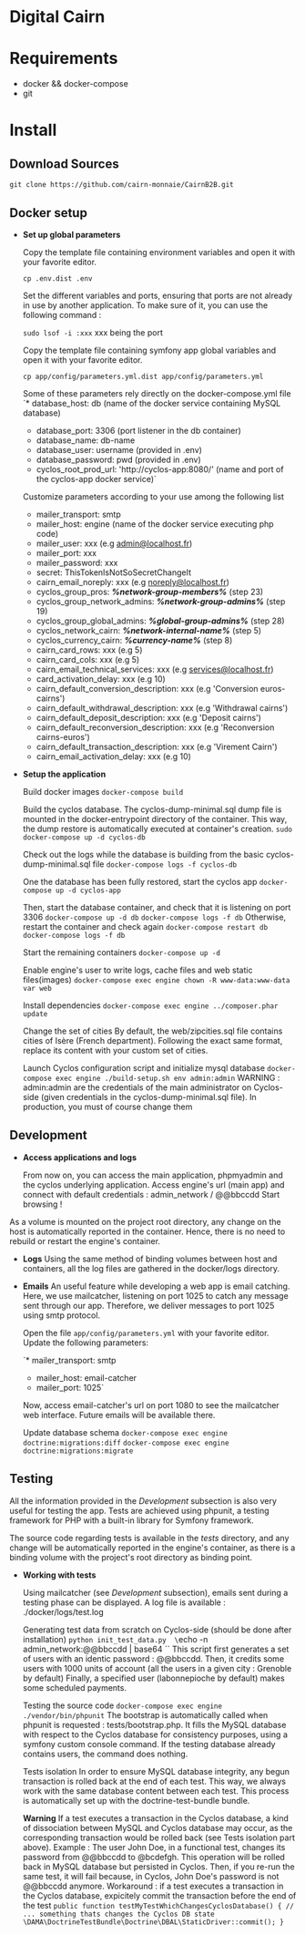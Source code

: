 Digital Cairn
=======

# Requirements
 * docker && docker-compose
 * git

# Install

## Download Sources

   `git clone https://github.com/cairn-monnaie/CairnB2B.git`

## Docker setup

 * **Set up global parameters**

    Copy the template file containing environment variables and open it with your favorite editor. 

    `cp .env.dist .env`

    Set the different variables and ports, ensuring that ports are not already in use by another application.
    To make sure of it, you can use the following command :

    `sudo lsof -i :xxx` xxx being the port
 

    Copy the template file containing symfony app global variables and open it with your favorite editor. 

    `cp app/config/parameters.yml.dist app/config/parameters.yml`

    Some of these parameters rely directly on the docker-compose.yml file
     `* database_host: db (name of the docker service containing MySQL database)
     * database_port: 3306 (port listener in the db container)
     * database_name: db-name
     * database_user: username (provided in .env)
     * database_password: pwd (provided in .env)
     * cyclos_root_prod_url: 'http://cyclos-app:8080/' (name and port of the cyclos-app docker service)`

    Customize parameters according to your use among the following list
     * mailer_transport: smtp
     * mailer_host: engine (name of the docker service executing php code)
     * mailer_user: xxx (e.g admin@localhost.fr)
     * mailer_port: xxx
     * mailer_password: xxx
     * secret: ThisTokenIsNotSoSecretChangeIt
     * cairn_email_noreply: xxx (e.g noreply@localhost.fr)
     * cyclos_group_pros: **_%network-group-members%_** (step 23)
     * cyclos_group_network_admins: **_%network-group-admins%_** (step 19) 
     * cyclos_group_global_admins: **_%global-group-admins%_** (step 28)
     * cyclos_network_cairn: **_%network-internal-name%_** (step 5)
     * cyclos_currency_cairn: **_%currency-name%_** (step 8)
     * cairn_card_rows: xxx (e.g 5)
     * cairn_card_cols: xxx (e.g 5)
     * cairn_email_technical_services: xxx (e.g services@localhost.fr)
     * card_activation_delay: xxx (e.g 10)
     * cairn_default_conversion_description: xxx (e.g 'Conversion euros-cairns')
     * cairn_default_withdrawal_description: xxx (e.g 'Withdrawal cairns')
     * cairn_default_deposit_description: xxx  (e.g 'Deposit cairns')
     * cairn_default_reconversion_description: xxx (e.g 'Reconversion cairns-euros')
     * cairn_default_transaction_description: xxx (e.g 'Virement Cairn')
     * cairn_email_activation_delay: xxx (e.g 10)

 
 * **Setup the application**

     Build docker images 
     `docker-compose build`

     Build the cyclos database. The cyclos-dump-minimal.sql dump file is mounted in the docker-entrypoint directory of the container.
     This way, the dump restore is automatically executed at container's creation. 
     `sudo docker-compose up -d cyclos-db`

     Check out the logs while the database is building from the basic cyclos-dump-minimal.sql file
     `docker-compose logs -f cyclos-db`

     One the database has been fully restored, start the cyclos app
     `docker-compose up -d cyclos-app`

     Then, start the database container, and check that it is listening on port 3306
     `docker-compose up -d db`
     `docker-compose logs -f db`
     Otherwise, restart the container and check again
     `docker-compose restart db`
     `docker-compose logs -f db`
  
     Start the remaining containers
     `docker-compose up -d`

     Enable engine's user to write logs, cache files and web static files(images)
     `docker-compose exec engine chown -R www-data:www-data var web`

     Install dependencies
     `docker-compose exec engine ../composer.phar update`
      
     Change the set of cities 
     By default, the web/zipcities.sql file contains cities of Isère (French department). Following the exact same format, replace its content with your custom set of cities.

     Launch Cyclos configuration script and initialize mysql database
     `docker-compose exec engine ./build-setup.sh env admin:admin`
     WARNING : admin:admin are the credentials of the main administrator on Cyclos-side (given credentials in the cyclos-dump-minimal.sql file). In production, you must of course change them

## Development
 * **Access applications and logs**
    
    From now on, you can access the main application, phpmyadmin and the cyclos underlying application.
    Access engine's url (main app) and connect with default credentials : admin_network / @@bbccdd
    Start browsing !

 As a volume is mounted on the project root directory, any change on the host is automatically reported in the container. Hence, there is no need to rebuild or restart the engine's container.
 * **Logs**
    Using the same method of binding volumes between host and containers, all the log files are gathered in the docker/logs directory.  
    
 * **Emails**
    An useful feature while developing a web app is email catching. Here, we use mailcatcher, listening on port 1025 to catch any message sent through our app. Therefore, we deliver messages to port 1025 using smtp protocol.

    Open the file `app/config/parameters.yml` with your favorite editor. 
    Update the following parameters:

     `* mailer_transport: smtp
     * mailer_host: email-catcher
     * mailer_port: 1025`

    Now, access email-catcher's url on port 1080 to see the mailcatcher web interface. Future emails will be available there.

    Update database schema
    `docker-compose exec engine doctrine:migrations:diff`
    `docker-compose exec engine doctrine:migrations:migrate`

## Testing
      
 All the information provided in the _Development_ subsection is also very useful for testing the app. Tests are achieved using phpunit, a testing framework for PHP with a built-in library for Symfony framework. 

 The source code regarding tests is available in the _tests_ directory, and any change will be automatically reported in the engine's container, as there is a binding volume with the project's root directory as binding point.

  * **Working with tests**

     Using mailcatcher (see _Development_ subsection), emails sent during a testing phase can be displayed.
     A log file is available : ./docker/logs/test.log

     Generating test data from scratch on Cyclos-side  (should be done after installation)
     `python init_test_data.py  \`echo -n admin_network:@@bbccdd | base64 \``
     This script first generates a set of users with an identic password : @@bbccdd.
     Then, it credits some users with 1000 units of account (all  the users in a given city : Grenoble by default) 
     Finally, a specified user (labonnepioche by default) makes some scheduled payments.

     Testing the source code
     `docker-compose exec engine ./vendor/bin/phpunit`
     The bootstrap is automatically called when phpunit is requested : tests/bootstrap.php. It fills the MySQL database with respect to the Cyclos database for consistency purposes, using a symfony custom console command. If the testing database already contains users, the command does nothing.

     Tests isolation
     In order to ensure MySQL database integrity, any begun transaction is rolled back at the end of each test. This way, we always work with the same database content between each test. This process is automatically set up with the doctrine-test-bundle bundle.

     **Warning**
     If a test executes a transaction in the Cyclos database, a kind of dissociation between MySQL and Cyclos database may occur, as the corresponding transaction would be rolled back (see Tests isolation part above).
     Example : The user John Doe, in a functional test, changes its password from @@bbccdd to @bcdefgh. This operation will be rolled back in MySQL database but persisted in Cyclos. Then, if you re-run the same test, it will fail because, in Cyclos, John Doe's password is not @@bbccdd anymore.
     Workaround : if a test executes a transaction in the Cyclos database, expicitely commit the transaction before the end of the test
     `public function testMyTestWhichChangesCyclosDatabase()
     {
    // ... something thats changes the Cyclos DB state
    \DAMA\DoctrineTestBundle\Doctrine\DBAL\StaticDriver::commit();
     }`
